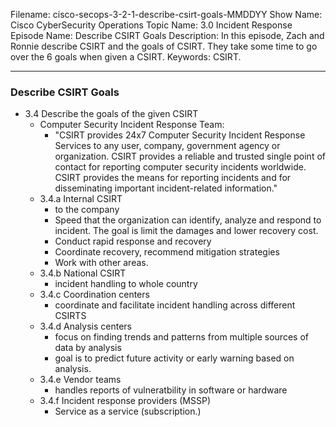 Filename: cisco-secops-3-2-1-describe-csirt-goals-MMDDYY
Show Name: Cisco CyberSecurity Operations
Topic Name: 3.0 Incident Response
Episode Name: Describe CSIRT Goals
Description: In this episode, Zach and Ronnie describe CSIRT and the goals of CSIRT.  They take some time to go over the 6 goals when given a CSIRT.
Keywords: CSIRT.

---

### Describe CSIRT Goals
* 3.4 Describe the goals of the given CSIRT
	+ Computer Security Incident Response Team:
		- "CSIRT provides 24x7 Computer Security Incident Response Services to any user, company, government agency or organization. CSIRT provides a reliable and trusted single point of contact for reporting computer security incidents worldwide.  CSIRT provides the means for reporting incidents and for disseminating important incident-related information."
	+ 3.4.a Internal CSIRT
		- to the company
		- Speed that the organization can identify, analyze and
		  respond to incident.  The goal is limit the damages
		  and lower recovery cost.
		- Conduct rapid response and recovery
		- Coordinate recovery, recommend mitigation strategies
		- Work with other areas.
	+ 3.4.b National CSIRT
		- incident handling to whole country
	+ 3.4.c Coordination centers
		- coordinate and facilitate incident handling across
		  different CSIRTS
	+ 3.4.d Analysis centers
		- focus on finding trends and patterns from multiple
		  sources of data by analysis
		- goal is to predict future activity or early warning
		  based on analysis.
	+ 3.4.e Vendor teams
		- handles reports of vulneratbility in software or
		  hardware
	+ 3.4.f Incident response providers (MSSP)
		- Service as a service (subscription.)